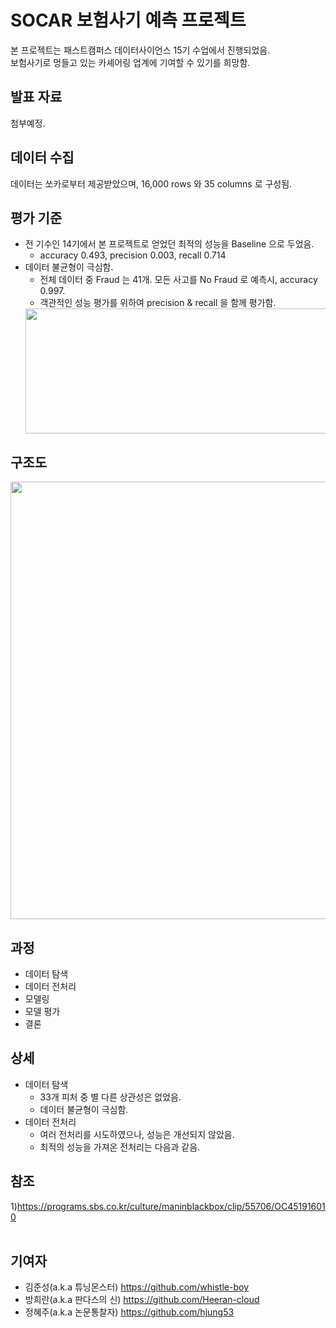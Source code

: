 # SOCAR 보험사기 예측 프로젝트
본 프로젝트는 패스트캠퍼스 데이터사이언스 15기 수업에서 진행되었음.<br>
보험사기로 멍들고 있는 카셰어링 업계에 기여할 수 있기를 희망함.

## 발표 자료
첨부예정.

## 데이터 수집
데이터는 쏘카로부터 제공받았으며, 16,000 rows 와 35 columns 로 구성됨. <br>

## 평가 기준
- 전 기수인 14기에서 본 프로젝트로 얻었던 최적의 성능을 Baseline 으로 두었음.
  - accuracy 0.493, precision 0.003, recall 0.714
- 데이터 불균형이 극심함.
  - 전체 데이터 중 Fraud 는 41개. 모든 사고를 No Fraud 로 예측시, accuracy 0.997.
  - 객관적인 성능 평가를 위하여 precision & recall 을 함께 평가함.
  <img src="https://user-images.githubusercontent.com/72846750/105166682-0b9e3000-5b5b-11eb-8eb0-947cc225af05.png" width="600" height="200"/>

## 구조도
<img src="https://user-images.githubusercontent.com/72846750/105805353-294d1880-5fe5-11eb-83a2-905302636d75.png" width="600" height="700"/>

## 과정
- 데이터 탐색
- 데이터 전처리
- 모델링
- 모델 평가
- 결론

## 상세
- 데이터 탐색
  - 33개 피처 중 별 다른 상관성은 없었음.
  - 데이터 불균형이 극심함.
- 데이터 전처리
  - 여러 전처리를 시도하였으나, 성능은 개선되지 않았음.
  - 최적의 성능을 가져온 전처리는 다음과 같음.

## 참조
1)https://programs.sbs.co.kr/culture/maninblackbox/clip/55706/OC451916010 <br><br>

## 기여자
* 김준성(a.k.a 튜닝몬스터) https://github.com/whistle-boy
* 방희란(a.k.a 판다스의 신) https://github.com/Heeran-cloud
* 정혜주(a.k.a 논문통찰자) https://github.com/hjung53
